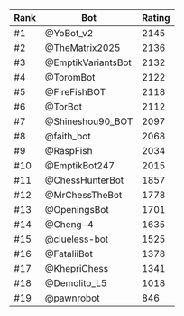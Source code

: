 Rank|Bot|Rating
---|---|---
#1|@YoBot_v2|2145
#2|@TheMatrix2025|2136
#3|@EmptikVariantsBot|2132
#4|@ToromBot|2122
#5|@FireFishBOT|2118
#6|@TorBot|2112
#7|@Shineshou90_BOT|2097
#8|@faith_bot|2068
#9|@RaspFish|2034
#10|@EmptikBot247|2015
#11|@ChessHunterBot|1857
#12|@MrChessTheBot|1778
#13|@OpeningsBot|1701
#14|@Cheng-4|1635
#15|@clueless-bot|1525
#16|@FataliiBot|1378
#17|@KhepriChess|1341
#18|@Demolito_L5|1018
#19|@pawnrobot|846
